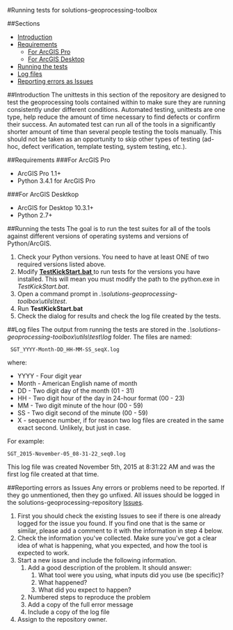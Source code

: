 #Running tests for solutions-geoprocessing-toolbox

##Sections
* [Introduction](#introduction)
* [Requirements](#requirements)
	* [For ArcGIS Pro](#for-arcgis-pro)
	* [For ArcGIS Desktop](#for-arcgis-desktop)
* [Running the tests](#running-the-tests)
* [Log files](#log-files)
* [Reporting errors as Issues](#reporting-errors-as-issues)

##Introduction
The unittests in this section of the repository are designed to test the geoprocessing tools contained within to make sure they are running consistently under different conditions. Automated testing, unittests are one type, help reduce the amount of time necessary to find defects or confirm their success. An automated test can run all of the tools in a significantly shorter amount of time than several people testing the tools manually. This should not be taken as an opportunity to skip other types of testing (ad-hoc, defect verification, template testing, system testing, etc.).

##Requirements
###For ArcGIS Pro
* ArcGIS Pro 1.1+
* Python 3.4.1 for ArcGIS Pro

###For ArcGIS Desktkop
* ArcGIS for Desktop 10.3.1+
* Python 2.7+

##Running the tests
The goal is to run the test suites for all of the tools against different versions of operating systems and versions of Python/ArcGIS.

1. Check your Python versions. You need to have at least ONE of two required versions listed above.
2. Modify [**TestKickStart.bat** ](./TestKickStart.bat)to run tests for the versions you have installed. This will mean you must modify the path to the python.exe in *TestKickStart.bat*.
3. Open a command prompt in *.\solutions-geoprocessing-toolbox\utils\test*.
4. Run **TestKickStart.bat**
5. Check the dialog for results and check the log file created by the tests.

##Log files
The output from running the tests are stored in the *.\solutions-geoprocessing-toolbox\utils\test\log* folder. The files are named:

     SGT_YYYY-Month-DD_HH-MM-SS_seqX.log

where:

* YYYY - Four digit year
* Month - American English name of month
* DD - Two digit day of the month (01 - 31)
* HH - Two digit hour of the day in 24-hour format (00 - 23)
* MM - Two digit minute of the hour (00 - 59)
* SS - Two digit second of the minute (00 - 59)
* X - sequence number, if for reason two log files are created in the same exact second. Unlikely, but just in case.

For example:

    SGT_2015-November-05_08-31-22_seq0.log

This log file was created November 5th, 2015 at 8:31:22 AM and was the first log file created at that time.

##Reporting errors as Issues
Any errors or problems need to be reported. If they go unmentioned, then they go unfixed. All issues should be logged in the solutions-geoprocessing-repository [Issues](https://github.com/Esri/solutions-geoprocessing-toolbox/issues).

1. First you should check the existing Issues to see if there is one already logged for the issue you found. If you find one that is the same or similar, please add a comment to it with the information in step 4 below.
2. Check the information you've collected. Make sure you've got a clear idea of what is happening, what you expected, and how the tool is expected to work.
3. Start a new issue and include the following information.
	1. Add a good description of the problem. It should answer:
		1. What tool were you using, what inputs did you use (be specific)?
		2. What happened?
		3. What did you expect to happen?
	2. Numbered steps to reproduce the problem
	3. Add a copy of the full error message
	4. Include a copy of the log file
5. Assign to the repository owner.
